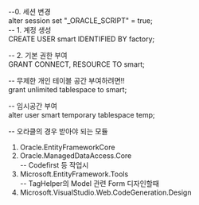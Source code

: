 --0. 세션 변경 <br>
alter session set "_ORACLE_SCRIPT" = true;<br>
-- 1. 계정 생성<br>
CREATE USER smart IDENTIFIED BY factory;

-- 2. 기본 권한 부여<br>
GRANT CONNECT, RESOURCE TO smart;

-- 무제한 개인 테이블 공간 부여하려면!! <br>
grant unlimited tablespace to smart;

-- 임시공간 부여 <br>
alter user smart temporary tablespace temp;


-- 오라클의 경우 받아야 되는 모듈<br>
1) Oracle.EntityFrameworkCore <br>
2) Oracle.ManagedDataAccess.Core <br>
-- Codefirst 등 작업시<br>
3) Microsoft.EntityFramework.Tools <br>
-- TagHelper의 Model 관련 Form 디자인할때 <br>   
4) Microsoft.VisualStudio.Web.CodeGeneration.Design<br>

